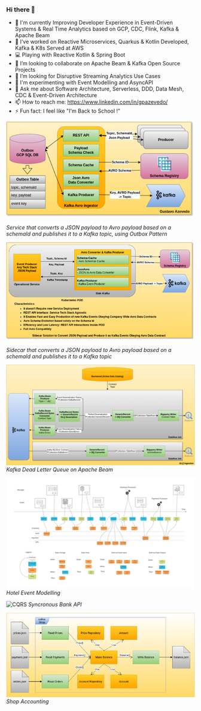 ### Hi there 👋

- 🔭 I'm currently Improving Developer Experience in Event-Driven Systems & Real Time Analytics based on GCP, CDC, Flink, Kafka & Apache Beam
- 🌱 I’ve worked on Reactive Microservices, Quarkus & Kotlin Developed, Kafka & K8s Served at AWS
- 💻 Playing with Reactive Kotlin & Spring Boot
- 👯 I’m looking to collaborate on Apache Beam & Kafka Open Source Projects
- 🤔 I’m looking for Disruptive Streaming Analytics Use Cases
- 🚀 I'm experimenting with Event Modelling and AsyncAPI
- 💬 Ask me about Software Architecture, Serverless, DDD, Data Mesh, CDC & Event-Driven Architecture
- 📫 How to reach me: https://www.linkedin.com/in/gpazevedo/
- ⚡ Fun fact: I feel like "I'm Back to School !"

![Kafka Ingestor](./Kafka_Service.png)

*Service that converts a JSON payload to Avro payload based on a schemaId and publishes it to a Kafka topic, using Outbox Pattern*

![Side Kafka](./Side-Kafka-EN.png)

*Sidecar that converts a JSON payload to Avro payload based on a schemaId and publishes it to a Kafka topic*

![Kafka DLQ on Apache Beam](./Beam_Kafka_DLQ.png)
*Kafka Dead Letter Queue on Apache Beam*

![Event Modelling](./blueprint.jpg)
*Hotel Event Modelling*

![CQRS](https://github.com/gpazevedo/account_api/blob/main/docs/Accounts_API.png)
*Syncronous Bank API*

![ETL Hexagonal](./CoffeeShop_Architecture.png) <br>
*Shop Accounting*

